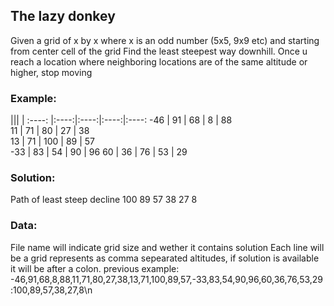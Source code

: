 ## The lazy donkey

Given a grid of x by x where x is an odd number (5x5, 9x9 etc)
and starting from center cell of the grid
Find the least steepest way downhill.
Once u reach a location where neighboring locations are of the same altitude or higher, stop moving

### Example:
||| |
:----: |:----:|:----:|:----:|:----:
-46 | 91 | 68 | 8 | 88  
11 | 71 | 80 | 27 | 38  
13 | 71 | 100 | 89 | 57  
-33 | 83 | 54 | 90 | 96 
60 | 36 | 76 | 53 | 29

### Solution:
Path of least steep decline
100 89 57 38 27 8

### Data:
File name will indicate grid size and wether it contains solution
Each line will be a grid represents as comma sepearated altitudes, if solution is available it will be after a colon.
previous example:
-46,91,68,8,88,11,71,80,27,38,13,71,100,89,57,-33,83,54,90,96,60,36,76,53,29:100,89,57,38,27,8\n


